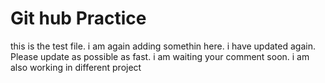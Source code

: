# Git hub Practice
this is the test file.
i am again adding somethin here.
i have updated again.
Please update as possible as fast. i am waiting your comment soon.
i am also working in different project
